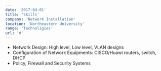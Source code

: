 ```yaml
---
date: '2017-04-01'
title: 'Skills'
company: 'Network Installation'
location: 'Northeastern University'
range: 'Technoligies'
url: '#'
---
```


- Network Design: High level, Low level, VLAN designs 
- Configuration of Network Equipments: CISCO/Huawi routers, switch, DHCP
- Policy, Firewall and Security Systems
